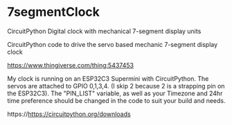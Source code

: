 # 7segmentClock
CircuitPython Digital clock with mechanical 7-segment display units

CircuitPython code to drive the servo based mechanic 7-segment display clock

https://www.thingiverse.com/thing:5437453

My clock is running on an ESP32C3 Supermini with CircuitPython. The servos are attached to GPIO 0,1,3,4.  (I skip 2 because 2 is a strapping pin on the ESP32C3).  The "PIN_LIST" variable, as well as your Timezone and 24hr time preference should be changed in the code to suit your build and needs.

https://https://circuitpython.org/downloads

